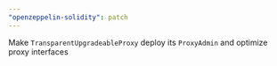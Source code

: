 ```yaml
---
"openzeppelin-solidity": patch
---
```


Make `TransparentUpgradeableProxy` deploy its `ProxyAdmin` and optimize proxy interfaces
